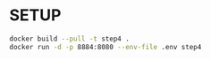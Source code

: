 # SETUP

```sh
docker build --pull -t step4 .
docker run -d -p 8884:8080 --env-file .env step4
```

